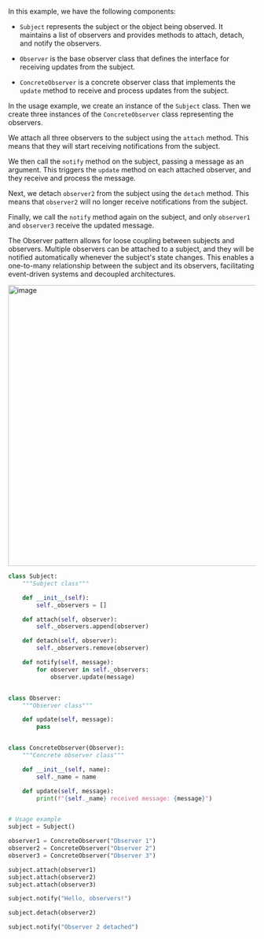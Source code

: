 In this example, we have the following components:

- `Subject` represents the subject or the object being observed. It maintains a
  list of observers and provides methods to attach, detach, and notify the
  observers.

- `Observer` is the base observer class that defines the interface for
  receiving updates from the subject.

- `ConcreteObserver` is a concrete observer class that implements the `update`
  method to receive and process updates from the subject.

In the usage example, we create an instance of the `Subject` class. Then we
create three instances of the `ConcreteObserver` class representing the
observers.

We attach all three observers to the subject using the `attach` method. This
means that they will start receiving notifications from the subject.

We then call the `notify` method on the subject, passing a message as an
argument. This triggers the `update` method on each attached observer, and they
receive and process the message.

Next, we detach `observer2` from the subject using the `detach` method. This
means that `observer2` will no longer receive notifications from the subject.

Finally, we call the `notify` method again on the subject, and only `observer1`
and `observer3` receive the updated message.

The Observer pattern allows for loose coupling between subjects and observers.
Multiple observers can be attached to a subject, and they will be notified
automatically whenever the subject's state changes. This enables a one-to-many
relationship between the subject and its observers, facilitating event-driven
systems and decoupled architectures.

<img width="571" alt="image" src="https://github.com/jfrerich/oop-design-patterns/assets/7575921/370b19e9-e05c-4438-beb4-c731ad7516ee">

```python
class Subject:
    """Subject class"""

    def __init__(self):
        self._observers = []

    def attach(self, observer):
        self._observers.append(observer)

    def detach(self, observer):
        self._observers.remove(observer)

    def notify(self, message):
        for observer in self._observers:
            observer.update(message)


class Observer:
    """Observer class"""

    def update(self, message):
        pass


class ConcreteObserver(Observer):
    """Concrete observer class"""

    def __init__(self, name):
        self._name = name

    def update(self, message):
        print(f"{self._name} received message: {message}")


# Usage example
subject = Subject()

observer1 = ConcreteObserver("Observer 1")
observer2 = ConcreteObserver("Observer 2")
observer3 = ConcreteObserver("Observer 3")

subject.attach(observer1)
subject.attach(observer2)
subject.attach(observer3)

subject.notify("Hello, observers!")

subject.detach(observer2)

subject.notify("Observer 2 detached")

```


